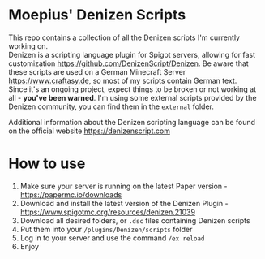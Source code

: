 # Moepius' Denizen Scripts

This repo contains a collection of all the Denizen scripts I'm currently working on.  
Denizen is a scripting language plugin for Spigot servers, allowing for fast customization <https://github.com/DenizenScript/Denizen>. 
Be aware that these scripts are used on a German Minecraft Server <https://www.craftasy.de>, so most of my scripts contain German text.  
Since it's an ongoing project, expect things to be broken or not working at all - **you've been warned**.
I'm using some external scripts provided by the Denizen community, you can find them in the `external` folder.

Additional information about the Denizen scripting language can be found on the official website <https://denizenscript.com>

# How to use

1. Make sure your server is running on the latest Paper version - <https://papermc.io/downloads>
2. Download and install the latest version of the Denizen Plugin - <https://www.spigotmc.org/resources/denizen.21039>
3. Download all desired folders, or `.dsc` files containing Denizen scripts
4. Put them into your `/plugins/Denizen/scripts` folder
5. Log in to your server and use the command `/ex reload`
6. Enjoy